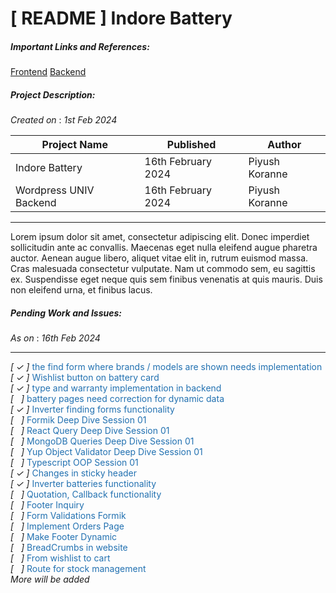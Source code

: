 # [ README ] Indore Battery



##### Important Links and References:
[Frontend](https://github.com/PiyushKoranne/ecomBatterytIndore "Github")
[Backend](https://github.com/PiyushKoranne/wordpressBackendV6)

##### Project Description:
_Created on_ : _1st Feb 2024_

|Project Name|Published|Author|
|------------|---------|------|
| Indore Battery| 16th February 2024 | Piyush Koranne|
| Wordpress UNIV Backend| 16th February 2024 | Piyush Koranne|

---

Lorem ipsum dolor sit amet, consectetur adipiscing elit. Donec imperdiet sollicitudin ante ac convallis. Maecenas eget nulla eleifend augue pharetra auctor. Aenean augue libero, aliquet vitae elit in, rutrum euismod massa. Cras malesuada consectetur vulputate. Nam ut commodo sem, eu sagittis ex. Suspendisse eget neque quis sem finibus venenatis at quis mauris. Duis non eleifend urna, et finibus lacus.


##### Pending Work and Issues:
_As on_ : _16th Feb 2024_

---
*[ &check; ]* <span style="color:#2271b1;">the find form where brands / models are shown needs implementation</span><br/>
*[ &check; ]* <span style="color:#2271b1;">Wishlist button on battery card</span><br/>
*[ &check; ]* <span style="color:#2271b1;">type and warranty implementation in backend </span><br/>
*[ &nbsp; ]* <span style="color:#2271b1;">battery pages need correction for dynamic data</span><br/>
*[ &check; ]* <span style="color:#2271b1;">Inverter finding forms functionality</span><br/>
*[ &nbsp; ]* <span style="color:#2271b1;">Formik Deep Dive Session 01</span><br/>
*[ &nbsp; ]* <span style="color:#2271b1;">React Query Deep Dive Session 01</span><br/>
*[ &nbsp; ]* <span style="color:#2271b1;">MongoDB Queries Deep Dive Session 01</span><br/>
*[ &nbsp; ]* <span style="color:#2271b1;">Yup Object Validator Deep Dive Session 01</span><br/>
*[ &nbsp; ]* <span style="color:#2271b1;">Typescript OOP Session 01</span><br/>
*[ &check; ]* <span style="color:#2271b1;">Changes in sticky header</span><br/>
*[ &check; ]* <span style="color:#2271b1;">Inverter batteries functionality</span><br/>
*[ &nbsp; ]* <span style="color:#2271b1;">Quotation, Callback functionality</span><br/>
*[ &nbsp; ]* <span style="color:#2271b1;">Footer Inquiry</span><br/>
*[ &nbsp; ]* <span style="color:#2271b1;">Form Validations Formik</span><br/>
*[ &nbsp; ]* <span style="color:#2271b1;">Implement Orders Page</span><br/>
*[ &nbsp; ]* <span style="color:#2271b1;">Make Footer Dynamic</span><br/>
*[ &nbsp; ]* <span style="color:#2271b1;">BreadCrumbs in website</span><br/>
*[ &nbsp; ]* <span style="color:#2271b1;">From wishlist to cart</span><br/>
*[ &nbsp; ]* <span style="color:#2271b1;">Route for stock management</span><br/>
_More will be added_